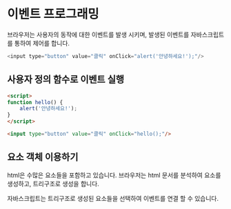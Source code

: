 # 이벤트 프로그래밍

브라우저는 사용자의 동작에 대한 이벤트를 발생 시키며, 발생된 이벤트를 자바스크립트를 통하여 제어를 합니다.



```js
<input type="button" value="클릭" onClick="alert('안녕하세요!');"/>
```



## 사용자 정의 함수로 이벤트 실행



```html
<script>
function hello() {
    alert('안녕하세요!');
}
</script>

<input type="button" value="클릭" onClick="hello();"/>
```



## 요소 객체 이용하기

html은 수많은 요소들을 포함하고 있습니다.  브라우저는 html 문서를 분석하여 요소를 생성하고, 트리구조로 생성을 합니다.



자바스크립트는 트리구조로 생성된 요소들을 선택하여 이벤트를 연결 할 수 있습니다.

